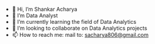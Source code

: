- 👋 Hi, I’m Shankar Acharya
- 👀 I’m Data Analyst
- 🌱 I’m currently learning the field of Data Analytics
- 💞️ I’m looking to collaborate on Data Analytics projects
- 📫 How to reach me: mail to: sacharya806@gmail.com

<!---
shankaracharya1/shankaracharya1 is a ✨ special ✨ repository because its `README.md` (this file) appears on your GitHub profile.
You can click the Preview link to take a look at your changes.
--->
